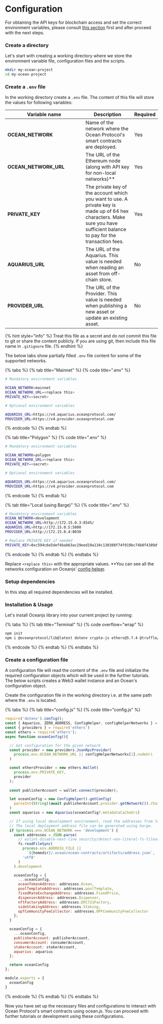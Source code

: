 # Configuration

For obtaining the API keys for blockchain access and set the correct environment variables, please consult [this section](http://localhost:5000/o/mTcjMqA4ylf55anucjH8/s/zQlpIJEeu8x5yl0OLuXn/) first and after proceed with the next steps.

### Create a directory

Let's start with creating a working directory where we store the environment variable file, configuration files and the scripts.

```bash
mkdir my-ocean-project
cd my-ocean-project
```

### Create a `.env` file

In the working directory create a `.env` file. The content of this file will store the values for following variables:

<table><thead><tr><th width="241.33333333333331">Variable name</th><th>Description</th><th>Required</th></tr></thead><tbody><tr><td><strong>OCEAN_NETWORK</strong></td><td>Name of the network where the Ocean Protocol's smart contracts are deployed.</td><td>Yes</td></tr><tr><td><strong>OCEAN_NETWORK_URL</strong></td><td>The URL of the Ethereum node (along with API key for non-local networks)**</td><td>Yes</td></tr><tr><td><strong>PRIVATE_KEY</strong></td><td>The private key of the account which you want to use. A private key is made up of 64 hex characters. Make sure you have sufficient balance to pay for the transaction fees.</td><td>Yes</td></tr><tr><td><strong>AQUARIUS_URL</strong></td><td>The URL of the Aquarius. This value is needed when reading an asset from off-chain store.</td><td>No</td></tr><tr><td><strong>PROVIDER_URL</strong></td><td>The URL of the Provider. This value is needed when publishing a new asset or update an existing asset.</td><td>No</td></tr></tbody></table>

{% hint style="info" %}
Treat this file as a secret and do not commit this file to git or share the content publicly. If you are using git, then include this file name in `.gitignore` file.
{% endhint %}

The below tabs show partially filled `.env` file content for some of the supported networks.

{% tabs %}
{% tab title="Mainnet" %}
{% code title=".env" %}
```bash
# Mandatory environment variables

OCEAN_NETWORK=mainnet
OCEAN_NETWORK_URL=<replace this>
PRIVATE_KEY=<secret>

# Optional environment variables

AQUARIUS_URL=https://v4.aquarius.oceanprotocol.com/
PROVIDER_URL=https://v4.provider.oceanprotocol.com
```
{% endcode %}
{% endtab %}

{% tab title="Polygon" %}
{% code title=".env" %}
```bash
# Mandatory environment variables

OCEAN_NETWORK=polygon
OCEAN_NETWORK_URL=<replace this>
PRIVATE_KEY=<secret>

# Optional environment variables

AQUARIUS_URL=https://v4.aquarius.oceanprotocol.com/
PROVIDER_URL=https://v4.provider.oceanprotocol.com
```
{% endcode %}
{% endtab %}

{% tab title="Local (using Barge)" %}
{% code title=".env" %}
```bash
# Mandatory environment variables
OCEAN_NETWORK=development
OCEAN_NETWORK_URL=http://172.15.0.3:8545/
AQUARIUS_URL=http://172.15.0.5:5000
PROVIDER_URL=http://172.15.0.4:8030

# Replace PRIVATE_KEY if needed
PRIVATE_KEY=0xc594c6e5def4bab63ac29eed19a134c130388f74f019bc74b8f4389df2837a58
```
{% endcode %}
{% endtab %}
{% endtabs %}

Replace `<replace this>` with the appropriate values. \*\*You can see all the networks configuration on Oceanjs' [config helper](https://github.com/oceanprotocol/ocean.js/blob/main/src/config/ConfigHelper.ts#L42).

### Setup dependencies

In this step all required dependencies will be installed.

### Installation & Usage

Let's install Oceanjs library into your current project by running:

{% tabs %}
{% tab title="Terminal" %}
{% code overflow="wrap" %}
```bash
npm init
npm i @oceanprotocol/lib@latest dotenv crypto-js ethers@5.7.4 @truffle/hdwallet-provider
```
{% endcode %}
{% endtab %}
{% endtabs %}

### Create a configuration file

A configuration file will read the content of the `.env` file and initialize the required configuration objects which will be used in the further tutorials. The below scripts creates a Web3 wallet instance and an Ocean's configuration object.

Create the configuration file in the working directory i.e. at the same path where the `.env` is located.

{% tabs %}
{% tab title="config.js" %}
{% code title="config.js" %}
```javascript
require('dotenv').config();
const { Aquarius, ZERO_ADDRESS, ConfigHelper, configHelperNetworks } = require('@oceanprotocol/lib');
const { providers } = require('ethers')
const ethers = require('ethers');
async function oceanConfig(){

  // Get configuration for the given network
  const provider = new providers.JsonRpcProvider(
    process.env.OCEAN_NETWORK_URL || configHelperNetworks[1].nodeUri
  )

  const ethersProvider = new ethers.Wallet(
    process.env.PRIVATE_KEY,
    provider
  );
  
  const publisherAccount = wallet.connect(provider);

  let oceanConfig = new ConfigHelper().getConfig(
    parseInt(String((await publisherAccount.provider.getNetwork()).chainId))
  )
  const aquarius = new Aquarius(oceanConfig?.metadataCacheUri)

  // If using local development environment, read the addresses from local file.
  // The local deployment address file can be generated using barge.
  if (process.env.OCEAN_NETWORK === 'development') {
    const addresses = JSON.parse(
      // eslint-disable-next-line security/detect-non-literal-fs-filename
      fs.readFileSync(
        process.env.ADDRESS_FILE ||
          `${homedir}/.ocean/ocean-contracts/artifacts/address.json`,
        'utf8'
      )
    ).development

    oceanConfig = {
      ...oceanConfig,
      oceanTokenAddress: addresses.Ocean,
      poolTemplateAddress: addresses.poolTemplate,
      fixedRateExchangeAddress: addresses.FixedPrice,
      dispenserAddress: addresses.Dispenser,
      nftFactoryAddress: addresses.ERC721Factory,
      sideStakingAddress: addresses.Staking,
      opfCommunityFeeCollector: addresses.OPFCommunityFeeCollector
    };
  }

  oceanConfig = {
    ...oceanConfig,
    publisherAccount: publisherAccount,
    consumerAccount: consumerAccount,
    stakerAccount: stakerAccount,
    aquarius: aquarius
  };

  return oceanConfig
};

module.exports = {
  oceanConfig
}
```
{% endcode %}
{% endtab %}
{% endtabs %}

Now you have set up the necessary files and configurations to interact with Ocean Protocol's smart contracts using ocean.js. You can proceed with further tutorials or development using these configurations.
